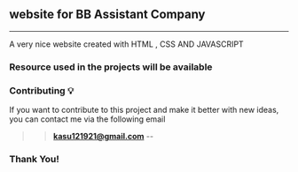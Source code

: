 ## website for BB Assistant Company
---

A very  nice website created with HTML , CSS AND JAVASCRIPT


### Resource used in the projects will be available


### Contributing 💡

If you want to contribute to this project and make it better with new ideas, you can contact me via the following  email 

>> **kasu121921@gmail.com**
--

### Thank You!
